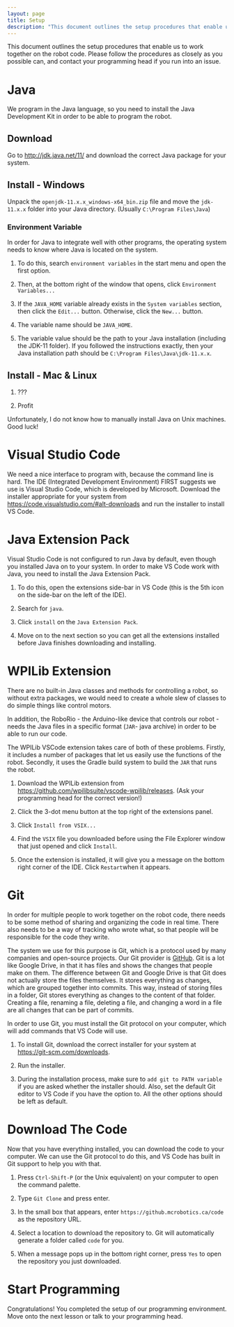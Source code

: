 ```yaml
---
layout: page
title: Setup
description: "This document outlines the setup procedures that enable us to work together on the robot code."
---
```


This document outlines the setup procedures that enable us to work together on the robot code. Please follow the procedures as closely as you possible can, and contact your programming head if you run into an issue.

# Java

We program in the Java language, so you need to install the Java Development Kit in order to be able to program the robot.

## Download

Go to http://jdk.java.net/11/ and download the correct Java package for your system.

## Install - Windows

Unpack the `openjdk-11.x.x_windows-x64_bin.zip` file and move the `jdk-11.x.x` folder into your Java directory. (Usually `C:\Program Files\Java`)

### Environment Variable

In order for Java to integrate well with other programs, the operating system needs to know where Java is located on the system. 

1. To do this, search `environment variables` in the start menu and open the first option. 

2. Then, at the bottom right of the window that opens, click `Environment Variables...`

3. If the `JAVA_HOME` variable already exists in the `System variables` section, then click the `Edit...` button. Otherwise, click the `New...` button.

4. The variable name should be `JAVA_HOME`. 

5. The variable value should be the path to your Java installation (including the JDK-11 folder). If you followed the instructions exactly, then your Java installation path should be `C:\Program Files\Java\jdk-11.x.x`. 

## Install - Mac & Linux

1) ???

2) Profit

Unfortunately, I do not know how to manually install Java on Unix machines. Good luck!

# Visual Studio Code

We need a nice interface to program with, because the command line is hard. The IDE (Integrated Development Environment) FIRST suggests we use is Visual Studio Code, which is developed by Microsoft. Download the installer appropriate for your system from https://code.visualstudio.com/#alt-downloads and run the installer to install VS Code.

# Java Extension Pack

Visual Studio Code is not configured to run Java by default, even though you installed Java on to your system. In order to make VS Code work with Java, you need to install the Java Extension Pack.

1. To do this, open the extensions side-bar in VS Code (this is the 5th icon on the side-bar on the left of the IDE).

2. Search for `java`.

3. Click `install` on the `Java Extension Pack`.

4. Move on to the next section so you can get all the extensions installed before Java finishes downloading and installing.

# WPILib Extension

There are no built-in Java classes and methods for controlling a robot, so without extra packages, we would need to create a whole slew of classes to do simple things like control motors. 

In addition, the RoboRio - the Arduino-like device that controls our robot - needs the Java files in a specific format (`JAR`- java archive) in order to be able to run our code. 

The WPILib VSCode extension takes care of both of these problems. Firstly, it includes a number of packages that let us easily use the functions of the robot. Secondly, it uses the Gradle build system to build the `JAR` that runs the robot.

1. Download the WPILib extension from https://github.com/wpilibsuite/vscode-wpilib/releases. (Ask your programming head for the correct version!)

2. Click the 3-dot menu button at the top right of the extensions panel.

3. Click `Install from VSIX...`

4. Find the `VSIX` file you downloaded before using the File Explorer window that just opened and click `Install`.

5. Once the extension is installed, it will give you a message on the bottom right corner of the IDE. Click `Restart`when it appears.

# Git

In order for multiple people to work together on the robot code, there needs to be some method of sharing and organizing the code in real time. There also needs to be a way of tracking who wrote what, so that people will be responsible for the code they write.

The system we use for this purpose is Git, which is a protocol used by many companies and open-source projects. Our Git provider is [GitHub](github.com). Git is a lot like Google Drive, in that it has files and shows the changes that people make on them. The difference between Git and Google Drive is that Git does not actually store the files themselves. It stores everything as changes, which are grouped together into commits. This way, instead of storing files in a folder, Git stores everything as changes to the content of that folder. Creating a file, renaming a file, deleting a file, and changing a word in a file are all changes that can be part of commits. 

In order to use Git, you must install the Git protocol on your computer, which will add commands that VS Code will use.

1. To install Git, download the correct installer for your system at https://git-scm.com/downloads. 

2. Run the installer.

3. During the installation process, make sure to `add git to PATH variable` if you are asked whether the installer should. Also, set the default Git editor to VS Code if you have the option to. All the other options should be left as default.

# Download The Code

Now that you have everything installed, you can download the code to your computer. We can use the Git protocol to do this, and VS Code has built in Git support to help you with that.

1. Press `Ctrl-Shift-P` (or the Unix equivalent) on your computer to open the command palette.

2. Type `Git Clone` and press enter.

3. In the small box that appears, enter `https://github.mcrobotics.ca/code` as the repository URL.

4. Select a location to download the repository to. Git will automatically generate a folder called `code` for you.

5. When a message pops up in the bottom right corner, press `Yes` to open the repository you just downloaded.

# Start Programming

Congratulations! You completed the setup of our programming environment. Move onto the next lesson or talk to your programming head.
